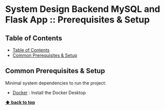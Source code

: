 # System Design Backend MySQL and Flask App :: Prerequisites & Setup <!-- omit in toc -->

## Table of Contents

<!-- TOC -->

- [Table of Contents](#table-of-contents)
- [Common Prerequisites & Setup](#common-prerequisites--setup)

<!-- /TOC -->

## Common Prerequisites & Setup

Minimal system dependencies to run the project:

- [Docker](https://docs.docker.com/get-docker/) : Install the Docker Desktop

**[⬆ back to top](#table-of-contents)**
